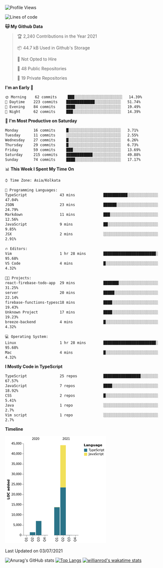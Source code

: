 <!--START_SECTION:waka-->
![Profile Views](http://img.shields.io/badge/Profile%20Views-0-blue)

![Lines of code](https://img.shields.io/badge/From%20Hello%20World%20I%27ve%20Written-66336%20lines%20of%20code-blue)

**🐱 My Github Data** 

> 🏆 2,240 Contributions in the Year 2021
 > 
> 📦 44.7 kB Used in Github's Storage 
 > 
> 🚫 Not Opted to Hire
 > 
> 📜 48 Public Repositories 
 > 
> 🔑 19 Private Repositories  
 > 
**I'm an Early 🐤** 

```text
🌞 Morning    62 commits     ███░░░░░░░░░░░░░░░░░░░░░░   14.39% 
🌆 Daytime    223 commits    █████████████░░░░░░░░░░░░   51.74% 
🌃 Evening    84 commits     ████░░░░░░░░░░░░░░░░░░░░░   19.49% 
🌙 Night      62 commits     ███░░░░░░░░░░░░░░░░░░░░░░   14.39%

```
📅 **I'm Most Productive on Saturday** 

```text
Monday       16 commits     █░░░░░░░░░░░░░░░░░░░░░░░░   3.71% 
Tuesday      11 commits     ░░░░░░░░░░░░░░░░░░░░░░░░░   2.55% 
Wednesday    27 commits     █░░░░░░░░░░░░░░░░░░░░░░░░   6.26% 
Thursday     29 commits     █░░░░░░░░░░░░░░░░░░░░░░░░   6.73% 
Friday       59 commits     ███░░░░░░░░░░░░░░░░░░░░░░   13.69% 
Saturday     215 commits    ████████████░░░░░░░░░░░░░   49.88% 
Sunday       74 commits     ████░░░░░░░░░░░░░░░░░░░░░   17.17%

```


📊 **This Week I Spent My Time On** 

```text
⌚︎ Time Zone: Asia/Kolkata

💬 Programming Languages: 
TypeScript               43 mins             ███████████░░░░░░░░░░░░░░   47.04% 
JSON                     23 mins             ██████░░░░░░░░░░░░░░░░░░░   24.79% 
Markdown                 11 mins             ███░░░░░░░░░░░░░░░░░░░░░░   12.56% 
JavaScript               9 mins              ██░░░░░░░░░░░░░░░░░░░░░░░   9.85% 
JSX                      2 mins              ░░░░░░░░░░░░░░░░░░░░░░░░░   2.91%

🔥 Editors: 
Vim                      1 hr 28 mins        ████████████████████████░   95.68% 
VS Code                  4 mins              █░░░░░░░░░░░░░░░░░░░░░░░░   4.32%

🐱‍💻 Projects: 
react-firebase-todo-app  29 mins             ███████░░░░░░░░░░░░░░░░░░   31.25% 
server                   20 mins             █████░░░░░░░░░░░░░░░░░░░░   22.14% 
firebase-functions-typesc18 mins             ████░░░░░░░░░░░░░░░░░░░░░   19.43% 
Unknown Project          17 mins             ████░░░░░░░░░░░░░░░░░░░░░   19.23% 
breeze-backend           4 mins              █░░░░░░░░░░░░░░░░░░░░░░░░   4.32%

💻 Operating System: 
Linux                    1 hr 28 mins        ████████████████████████░   95.68% 
Mac                      4 mins              █░░░░░░░░░░░░░░░░░░░░░░░░   4.32%

```

**I Mostly Code in TypeScript** 

```text
TypeScript               25 repos            █████████████████░░░░░░░░   67.57% 
JavaScript               7 repos             ████░░░░░░░░░░░░░░░░░░░░░   18.92% 
CSS                      2 repos             █░░░░░░░░░░░░░░░░░░░░░░░░   5.41% 
Java                     1 repo              ░░░░░░░░░░░░░░░░░░░░░░░░░   2.7% 
Vim script               1 repo              ░░░░░░░░░░░░░░░░░░░░░░░░░   2.7%

```


**Timeline**

![Chart not found](https://raw.githubusercontent.com/wise-introvert/wise-introvert/master/charts/bar_graph.png) 


 Last Updated on 03/07/2021
<!--END_SECTION:waka-->
![Anurag's GitHub stats](https://github-readme-stats.vercel.app/api?username=wise-introvert&count_private=true&show_icons=true)
[![Top Langs](https://github-readme-stats.vercel.app/api/top-langs/?username=wise-introvert&langs_count=10)](https://github.com/anuraghazra/github-readme-stats)
[![willianrod's wakatime stats](https://github-readme-stats.vercel.app/api/wakatime?username=wiseintrovert)](https://github.com/anuraghazra/github-readme-stats)
